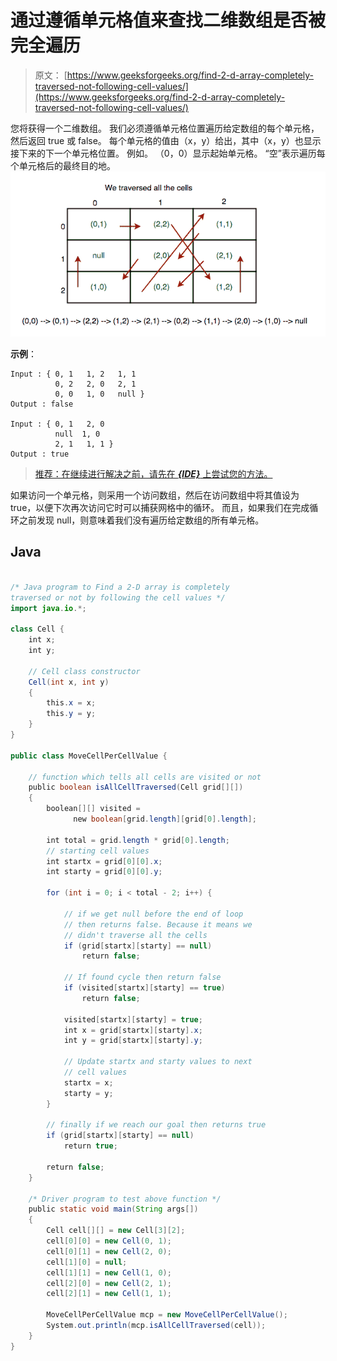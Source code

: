 # 通过遵循单元格值来查找二维数组是否被完全遍历

> 原文： [https://www.geeksforgeeks.org/find-2-d-array-completely-traversed-not-following-cell-values/](https://www.geeksforgeeks.org/find-2-d-array-completely-traversed-not-following-cell-values/)

您将获得一个二维数组。 我们必须遵循单元格位置遍历给定数组的每个单元格，然后返回 true 或 false。 每个单元格的值由（x，y）给出，其中（x，y）也显示接下来的下一个单元格位置。 例如。 （0，0）显示起始单元格。 “空”表示遍历每个单元格后的最终目的地。
![](img/065b6d6fda51999581aa209c328b3363.png)

**示例**：

```
Input : { 0, 1   1, 2   1, 1 
          0, 2   2, 0   2, 1 
          0, 0   1, 0   null }
Output : false

Input : { 0, 1   2, 0 
          null  1, 0
          2, 1   1, 1 }
Output : true

```

> [推荐：在继续进行解决之前，请先在 ***{IDE}*** 上尝试您的方法。](https://ide.geeksforgeeks.org/)

如果访问一个单元格，则采用一个访问数组，然后在访问数组中将其值设为 true，以便下次再次访问它时可以捕获网格中的循环。 而且，如果我们在完成循环之前发现 null，则意味着我们没有遍历给定数组的所有单元格。

## Java

```java

/* Java program to Find a 2-D array is completely 
traversed or not by following the cell values */
import java.io.*; 

class Cell { 
    int x; 
    int y; 

    // Cell class constructor 
    Cell(int x, int y) 
    { 
        this.x = x; 
        this.y = y; 
    } 
} 

public class MoveCellPerCellValue { 

    // function which tells all cells are visited or not 
    public boolean isAllCellTraversed(Cell grid[][]) 
    { 
        boolean[][] visited =  
              new boolean[grid.length][grid[0].length]; 

        int total = grid.length * grid[0].length; 
        // starting cell values 
        int startx = grid[0][0].x; 
        int starty = grid[0][0].y; 

        for (int i = 0; i < total - 2; i++) { 

            // if we get null before the end of loop  
            // then returns false. Because it means we  
            // didn't traverse all the cells 
            if (grid[startx][starty] == null)  
                return false; 

            // If found cycle then return false 
            if (visited[startx][starty] == true)  
                return false; 

            visited[startx][starty] = true; 
            int x = grid[startx][starty].x; 
            int y = grid[startx][starty].y; 

            // Update startx and starty values to next 
            // cell values 
            startx = x; 
            starty = y; 
        } 

        // finally if we reach our goal then returns true 
        if (grid[startx][starty] == null)  
            return true; 

        return false; 
    } 

    /* Driver program to test above function */
    public static void main(String args[]) 
    { 
        Cell cell[][] = new Cell[3][2]; 
        cell[0][0] = new Cell(0, 1); 
        cell[0][1] = new Cell(2, 0); 
        cell[1][0] = null; 
        cell[1][1] = new Cell(1, 0); 
        cell[2][0] = new Cell(2, 1); 
        cell[2][1] = new Cell(1, 1); 

        MoveCellPerCellValue mcp = new MoveCellPerCellValue(); 
        System.out.println(mcp.isAllCellTraversed(cell)); 
    } 
} 

```